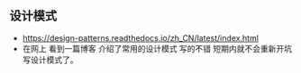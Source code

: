 ## 设计模式

- https://design-patterns.readthedocs.io/zh_CN/latest/index.html
- 在网上 看到一篇博客 介绍了常用的设计模式 写的不错 短期内就不会重新开坑写设计模式了。

